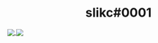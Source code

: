 <h1 align="center">
slikc#0001
</h1>

<a href="https://github.com/slikc/slikc">
  <img align="center" src="https://github-readme-stats.vercel.app/api?username=slikc&count_private=true&show_icons=true&theme=synthwave" />
</a>
<a href="https://github.com/slikc/slikc">
  <img align="center" src="https://github-readme-stats.vercel.app/api/top-langs/?username=slikc&theme=synthwave" />
</a>




